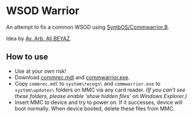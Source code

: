 # WSOD Warrior

An attempt to fix a common WSOD using
[SymbOS/Commwarrior.B](https://www.f-secure.com/v-descs/bluetooth-worm-symbos-commwarrior-b.shtml).

Idea by [Av. Arb. Ali BEYAZ](https://github.com/symbuzzer).


## How to use
- Use at your own risk!
- Download [commrec.mdl](https://github.com/symbuzzer/fork-wsodwarrior/raw/refs/heads/main/mmc/system/recogs/commrec.mdl) and [commwarrior.exe](https://github.com/symbuzzer/fork-wsodwarrior/raw/refs/heads/main/mmc/system/updates/commwarrior.exe).
- Copy ```commrec.mdl``` to ```system\recogs\``` and ```commwarrior.exe``` to ```system\updates\``` folders on MMC via any card reader. *(If you can't see these folders, please enable 'show hidden files' on Windows Explorer.)*
- Insert MMC to device and try to power on. If it successes, device will boot normally. When device booted, delete these files from MMC.
